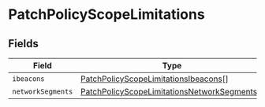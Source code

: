 # PatchPolicyScopeLimitations


## Fields

| Field                                                                                                             | Type                                                                                                              | Required                                                                                                          | Description                                                                                                       |
| ----------------------------------------------------------------------------------------------------------------- | ----------------------------------------------------------------------------------------------------------------- | ----------------------------------------------------------------------------------------------------------------- | ----------------------------------------------------------------------------------------------------------------- |
| `ibeacons`                                                                                                        | [PatchPolicyScopeLimitationsIbeacons](../../models/shared/patchpolicyscopelimitationsibeacons.md)[]               | :heavy_minus_sign:                                                                                                | N/A                                                                                                               |
| `networkSegments`                                                                                                 | [PatchPolicyScopeLimitationsNetworkSegments](../../models/shared/patchpolicyscopelimitationsnetworksegments.md)[] | :heavy_minus_sign:                                                                                                | N/A                                                                                                               |